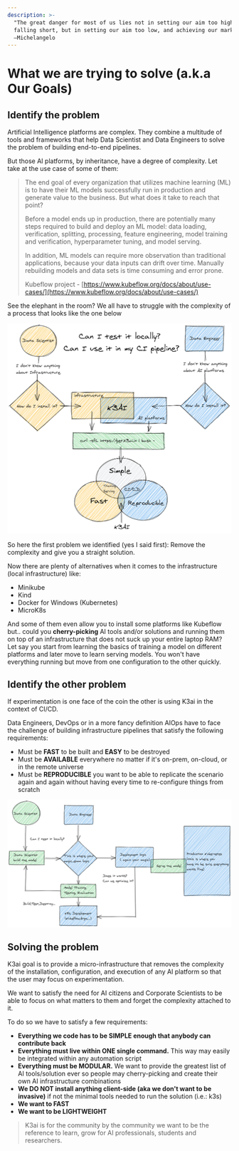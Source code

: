 ```yaml
---
description: >-
  "The great danger for most of us lies not in setting our aim too high and
  falling short, but in setting our aim too low, and achieving our mark."
  –Michelangelo
---
```


# What we are trying to solve \(a.k.a Our Goals\)

## Identify the problem

Artificial Intelligence platforms are complex. They combine a multitude of tools and frameworks that help Data Scientist and Data Engineers to solve the problem of building end-to-end pipelines.

But those AI platforms, by inheritance, have a degree of complexity. Let take at the use case of some of them:

> The end goal of every organization that utilizes machine learning \(ML\) is to have their ML models successfully run in production and generate value to the business. But what does it take to reach that point?
>
> Before a model ends up in production, there are potentially many steps required to build and deploy an ML model: data loading, verification, splitting, processing, feature engineering, model training and verification, hyperparameter tuning, and model serving.
>
> In addition, ML models can require more observation than traditional applications, because your data inputs can drift over time. Manually rebuilding models and data sets is time consuming and error prone.
>
> Kubeflow project - [https://www.kubeflow.org/docs/about/use-cases/](https://www.kubeflow.org/docs/about/use-cases/)

See the elephant in the room? We all have to struggle with the complexity of a process that looks like the one below

![Click on the image to zoom in/out](.gitbook/assets/aiprocess%20%281%29.png)

So here the first problem we identified \(yes I said first\): Remove the complexity and give you a straight solution.

Now there are plenty of alternatives when it comes to the infrastructure \(local infrastructure\) like:

* Minikube
* Kind
* Docker for Windows  \(Kubernetes\)
* MicroK8s

And some of them even allow you to install some platforms like Kubeflow but.. could you **cherry-picking** AI tools and/or solutions and running them on top of an infrastructure that does not suck up your entire laptop RAM? Let say you start from learning the basics of training a model on different platforms and later move to learn serving models. You won't have everything running but move from one configuration to the other quickly.

## Identify the other problem

If experimentation is one face of the coin the other is using K3ai in the context of CI/CD.

Data Engineers, DevOps or in a more fancy definition AIOps have to face the challenge of building infrastructure pipelines that satisfy the following requirements:

* Must be **FAST** to be built and **EASY** to be destroyed
* Must be **AVAILABLE** everywhere no matter if it's on-prem, on-cloud, or in the remote universe
* Must be  **REPRODUCIBLE** you want to be able to replicate the scenario again and again without having every time to re-configure things from scratch 

![Click on the image to zoom in/out](.gitbook/assets/aiops.png)

## Solving the problem

K3ai goal is to provide a micro-infrastructure that removes the complexity of the installation, configuration, and execution of any AI platform so that the user may focus on experimentation.

We want to satisfy the need for AI citizens and Corporate Scientists to be able to focus on what matters to them and forget the complexity attached to it.

To do so we have to satisfy a few requirements:

* **Everything we code has to be SIMPLE enough that anybody can contribute back**
* **Everything must live within ONE single command.** This way may easily be integrated within any automation script
* **Everything must be MODULAR.** We want to provide the greatest list of AI tools/solution ever so people may cherry-picking and create their own AI infrastructure combinations
* **We DO NOT install anything client-side \(aka we don't want to be invasive\)** if not the minimal tools needed to run the solution \(i.e.: k3s\)
* **We want to FAST**
* **We want to be LIGHTWEIGHT**

> K3ai is for the community by the community we want to be the reference to learn, grow for AI professionals, students and researchers.

